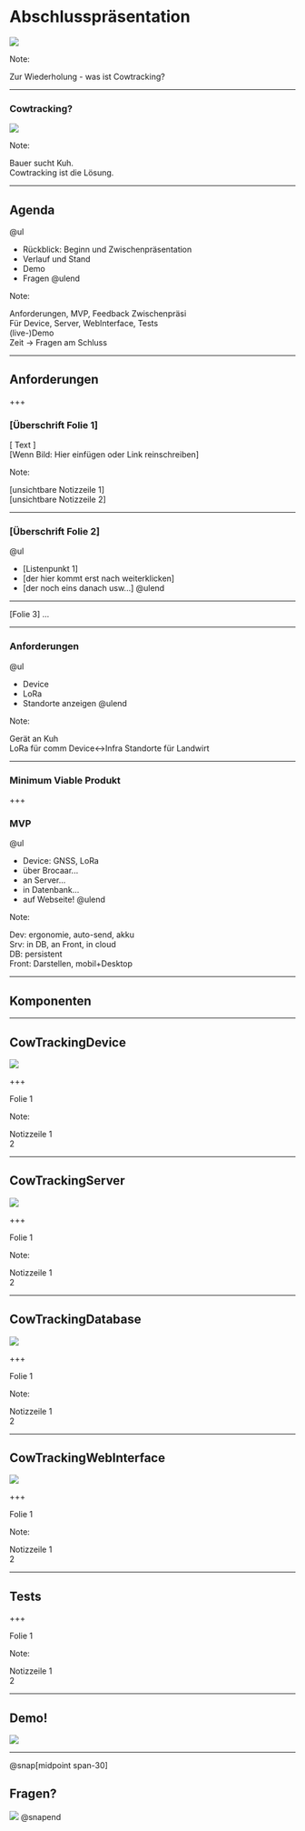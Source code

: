# Abschlusspräsentation 

![](assets/images/02_png_background/CowTracking-DAT-Projekt.png)

Note:

Zur Wiederholung -  was ist Cowtracking?

---

### Cowtracking?
![](https://media.giphy.com/media/h55EUEsTG9224/giphy.gif)

Note:

Bauer sucht Kuh.  
Cowtracking ist die Lösung.

---

## Agenda

@ul
- Rückblick: Beginn und Zwischenpräsentation
- Verlauf und Stand
- Demo
- Fragen
@ulend

Note:

Anforderungen, MVP, Feedback Zwischenpräsi  
Für Device, Server, WebInterface, Tests  
(live-)Demo  
Zeit -> Fragen am Schluss

---

## Anforderungen

+++

### [Überschrift Folie 1]
[ Text ]  
[Wenn Bild: Hier einfügen oder Link reinschreiben]

Note:

[unsichtbare Notizzeile 1]  
[unsichtbare Notizzeile 2]

---

### [Überschrift Folie 2]

@ul
- [Listenpunkt 1]
- [der hier kommt erst nach weiterklicken]
- [der noch eins danach usw...]
@ulend

---

[Folie 3]
...

---

### Anforderungen
@ul
- Device
- LoRa
- Standorte anzeigen
@ulend

Note:

Gerät an Kuh  
LoRa für comm Device<->Infra
Standorte für Landwirt

---

### Minimum Viable Produkt

+++

### MVP
@ul
- Device: GNSS, LoRa
- über Brocaar...
- an Server...
- in Datenbank...
- auf Webseite!
@ulend

Note:

Dev: ergonomie, auto-send, akku  
Srv: in DB, an Front, in cloud  
DB: persistent  
Front: Darstellen, mobil+Desktop

---

## Komponenten

---

## CowTrackingDevice

![](assets/images/02_png_background/CowTracking-Device.png)

+++

Folie 1

Note:

Notizzeile 1  
2

---

## CowTrackingServer

![](assets/images/02_png_background/CowTracking-Server.png)

+++

Folie 1

Note:

Notizzeile 1  
2

---

## CowTrackingDatabase

![](assets/images/02_png_background/CowTracking-Database.png)

+++

Folie 1

Note:

Notizzeile 1  
2

---

## CowTrackingWebInterface

![](assets/images/02_png_background/CowTracking-WebInterface.png)

+++

Folie 1

Note:

Notizzeile 1  
2

---

## Tests

+++

Folie 1

Note:

Notizzeile 1  
2

---

## Demo!
![](https://media.giphy.com/media/l0NwNrl4BtDD7JCx2/giphy.gif)

---

@snap[midpoint span-30]
## Fragen?
![](assets/images/thinking_face.png)
@snapend
